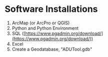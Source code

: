 # Software Installations

1. ArcMap (or ArcPro or QGIS)
2. Python and Python Environment
3. SQL ([https://www.pgadmin.org/download/](https://www.pgadmin.org/download/))
4. Excel
5. Create a Geodatabase, "ADUTool.gdb"
